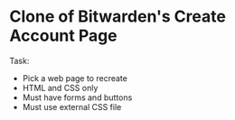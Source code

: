 # Clone of Bitwarden's Create Account Page

Task:
* Pick a web page to recreate
* HTML and CSS only
* Must have forms and buttons
* Must use external CSS file
